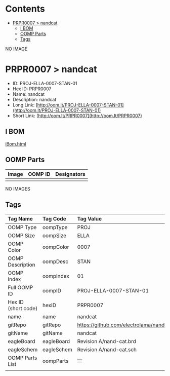



Contents
========

* [PRPR0007 > nandcat](#prpr0007--nandcat)
	* [I BOM](#i-bom)
	* [OOMP Parts](#oomp-parts)
	* [Tags](#tags)
  
NO IMAGE  
# PRPR0007 > nandcat

- ID: PROJ-ELLA-0007-STAN-01
- Hex ID: PRPR0007
- Name: nandcat
- Description: nandcat
- Long Link: [http://oom.lt/PROJ-ELLA-0007-STAN-01](http://oom.lt/PROJ-ELLA-0007-STAN-01)
- Short Link: [http://oom.lt/PRPR0007](http://oom.lt/PRPR0007)

## I BOM
  
[iBom.html](https://htmlpreview.github.io/?https://github.com/oomlout/oomlout_OOMP_projects_V2/blob/main/PROJ/ELLA/0007/STAN/01/ibom.html)
## OOMP Parts
  

|Image|OOMP ID|Designators|
| :--- | :--- | :--- |
||||
  
NO IMAGES  
## Tags
  

|Tag Name|Tag Code|Tag Value|
| :--- | :--- | :--- |
|OOMP Type|oompType|PROJ|
|OOMP Size|oompSize|ELLA|
|OOMP Color|oompColor|0007|
|OOMP Description|oompDesc|STAN|
|OOMP Index|oompIndex|01|
|Full OOMP ID|oompID|PROJ-ELLA-0007-STAN-01|
|Hex ID (short code)|hexID|PRPR0007|
|name|name|nandcat|
|gitRepo|gitRepo|https://github.com/electrolama/nandcat|
|gitName|gitName|nandcat|
|eagleBoard|eagleBoard|Revision A/nand-cat.brd|
|eagleSchem|eagleSchem|Revision A/nand-cat.sch|
|OOMP Parts List|oompParts|<table><tr><td></td></tr></table>|
||||
